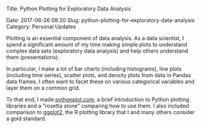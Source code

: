 Title: Python Plotting for Exploratory Data Analysis

Date: 2017-06-26 08:20
Slug: python-plotting-for-exploratory-data-analysis
Category: Personal Updates

Plotting is an essential component of data analysis. As a data scientist, I spend a significant amount of my time making simple plots to understand complex data sets (exploratory data analysis) and help others understand them (presentations).

In particular, I make a lot of bar charts (including histograms), line plots (including time series), scatter plots, and density plots from data in Pandas data frames. I often want to facet these on various categorical variables and layer them on a common grid.

To that end, I made [pythonplot.com](http://pythonplot.com/), a brief introduction to Python plotting libraries and a "rosetta stone" comparing how to use them. I also included comparison to [ggplot2](https://en.wikipedia.org/wiki/Ggplot2 "Wikipedia Entry: ggplot2 - Wikipedia"), the R plotting library that I and many others consider a gold standard.